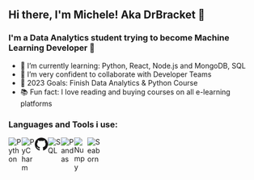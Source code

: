## Hi there, I'm Michele! Aka **DrBracket** 👋
### I'm a Data Analytics student trying to become **Machine Learning Developer** 🤖

- 🌱 I’m currently learning: Python, React, Node.js and MongoDB, SQL
- 👯 I’m very confident to collaborate with Developer Teams
- 🥅 2023 Goals: Finish Data Analytics & Python Course
- 📚 Fun fact: I love reading and buying courses on all e-learning platforms


### Languages and Tools i use:
<img align="left" alt="Python" width="26px" src="https://upload.wikimedia.org/wikipedia/commons/thumb/c/c3/Python-logo-notext.svg/2048px-Python-logo-notext.svg.png" />
<img align="left" alt="PyCharm" width="26px" src="https://upload.wikimedia.org/wikipedia/commons/thumb/1/1d/PyCharm_Icon.svg/2048px-PyCharm_Icon.svg.png" />
<img align="left" alt="GitHub" width="26px" src="https://raw.githubusercontent.com/github/explore/78df643247d429f6cc873026c0622819ad797942/topics/github/github.png" />

<img align="left" alt="SQL" width="26px" src="https://glue-labs.com/wp-content/uploads/2020/02/1-2.png" />

<img align="left" alt="Pandas" width="26px" src="https://pandas.pydata.org/static/img/pandas_secondary.svg" />
<img align="left" alt="Numpy" width="26px" src="https://seeklogo.com/images/N/numpy-logo-479C24EC79-seeklogo.com.png" />
<img align="left" alt="Seaborn" width="26px" src="https://user-images.githubusercontent.com/315810/92254613-279c8000-ee9f-11ea-9b73-5622a7d95f3f.png" />



<br />
<br />

<!---
DrBracket/DrBracket is a ✨ special ✨ repository because its `README.md` (this file) appears on your GitHub profile.
You can click the Preview link to take a look at your changes.
--->
